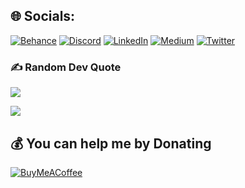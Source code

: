## 🌐 Socials:
[![Behance](https://img.shields.io/badge/Behance-1769ff?logo=behance&logoColor=white)](https://behance.net/jeevanmuthui) [![Discord](https://img.shields.io/badge/Discord-%237289DA.svg?logo=discord&logoColor=white)](https://discord.gg/#2144) [![LinkedIn](https://img.shields.io/badge/LinkedIn-%230077B5.svg?logo=linkedin&logoColor=white)](https://linkedin.com/in/jeevan-muthu-10a076200) [![Medium](https://img.shields.io/badge/Medium-12100E?logo=medium&logoColor=white)](https://medium.com/@@jeevanmuthuofficial) [![Twitter](https://img.shields.io/badge/Twitter-%231DA1F2.svg?logo=Twitter&logoColor=white)](https://twitter.com/@peace_3223) 

### ✍️ Random Dev Quote
![](https://quotes-github-readme.vercel.app/api?type=horizontal&theme=radical)

[![](https://visitcount.itsvg.in/api?id=Jeevan2305&icon=0&color=0)](https://visitcount.itsvg.in)

## 💰 You can help me by Donating
  [![BuyMeACoffee](https://img.shields.io/badge/Buy%20Me%20a%20Coffee-ffdd00?style=for-the-badge&logo=buy-me-a-coffee&logoColor=black)](https://buymeacoffee.com/jeevanmuthu) 

